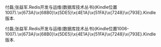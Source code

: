 
付磊;张益军.Redis开发与运维(数据库技术丛书)(Kindle位置1007).\x{673A}\x{68B0}\x{5DE5}\x{4E1A}\x{51FA}\x{7248}\x{793E}.Kindle版本.

付磊;张益军.Redis开发与运维(数据库技术丛书)(Kindle位置1006-1007).\x{673A}\x{68B0}\x{5DE5}\x{4E1A}\x{51FA}\x{7248}\x{793E}.Kindle版本.